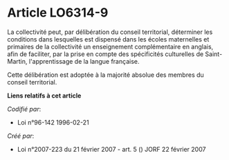 # Article LO6314-9

La collectivité peut, par délibération du conseil territorial, déterminer les conditions dans lesquelles est dispensé dans
les écoles maternelles et primaires de la collectivité un enseignement complémentaire en anglais, afin de faciliter, par la
prise en compte des spécificités culturelles de Saint-Martin, l'apprentissage de la langue française.

Cette délibération est adoptée à la majorité absolue des membres du conseil territorial.

**Liens relatifs à cet article**

_Codifié par_:

  - Loi n°96-142 1996-02-21

_Créé par_:

  - Loi n°2007-223 du 21 février 2007 - art. 5 () JORF 22 février 2007
